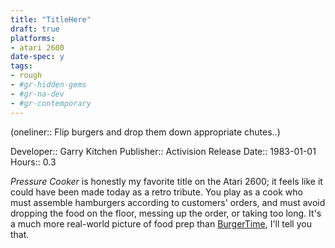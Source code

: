 ```yaml
---
title: "TitleHere"
draft: true
platforms:
- atari 2600
date-spec: y
tags:
- rough
- #gr-hidden-gems 
- #gr-na-dev 
- #gr-contemporary 
---
```


(oneliner:: Flip burgers and drop them down appropriate chutes..)

Developer:: Garry Kitchen
Publisher:: Activision
Release Date:: 1983-01-01
Hours:: 0.3

*Pressure Cooker* is honestly my favorite title on the Atari 2600; it feels like it could have been made today as a retro tribute. You play as a cook who must assemble hamburgers according to customers' orders, and must avoid dropping the food on the floor, messing up the order, or taking too long. It's a much more real-world picture of food prep than [BurgerTime](gamerecs/BurgerTime.md), I'll tell you that.